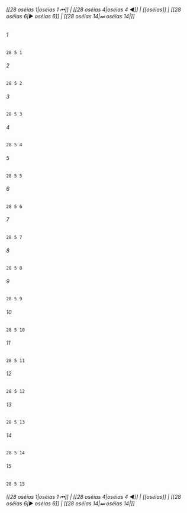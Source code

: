 
###### [[28 oséias 1|oséias 1 ⏮]] | [[28 oséias 4|oséias 4 ◀]] | [[oséias]] | [[28 oséias 6|▶ oséias 6]] | [[28 oséias 14|⏭ oséias 14|]]

###### 1
``` verse
28 5 1 
```
###### 2
``` verse
28 5 2 
```
###### 3
``` verse
28 5 3 
```
###### 4
``` verse
28 5 4 
```
###### 5
``` verse
28 5 5 
```
###### 6
``` verse
28 5 6 
```
###### 7
``` verse
28 5 7 
```
###### 8
``` verse
28 5 8 
```
###### 9
``` verse
28 5 9 
```
###### 10
``` verse
28 5 10 
```
###### 11
``` verse
28 5 11 
```
###### 12
``` verse
28 5 12 
```
###### 13
``` verse
28 5 13 
```
###### 14
``` verse
28 5 14 
```
###### 15
``` verse
28 5 15 
```

###### [[28 oséias 1|oséias 1 ⏮]] | [[28 oséias 4|oséias 4 ◀]] | [[oséias]] | [[28 oséias 6|▶ oséias 6]] | [[28 oséias 14|⏭ oséias 14|]]

